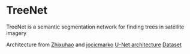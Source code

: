 # TreeNet

TreeNet is a semantic segmentation network for finding trees in satellite imagery

Architecture from [Zhixuhao](https://github.com/zhixuhao/unet) and [jocicmarko](https://github.com/jocicmarko/ultrasound-nerve-segmentation)
[U-Net architecture](https://lmb.informatik.uni-freiburg.de/people/ronneber/u-net/)
[Dataset](https://www.kaggle.com/c/dstl-satellite-imagery-feature-detection)
